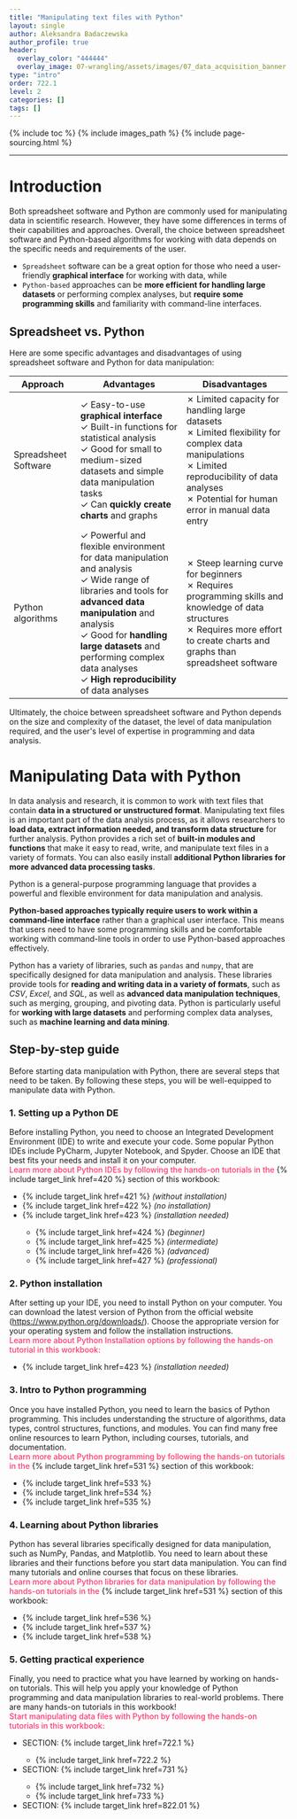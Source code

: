 ```yaml
---
title: "Manipulating text files with Python"
layout: single
author: Aleksandra Badaczewska
author_profile: true
header:
  overlay_color: "444444"
  overlay_image: 07-wrangling/assets/images/07_data_acquisition_banner.png
type: "intro"
order: 722.1
level: 2
categories: []
tags: []
---
```


{% include toc %}
{% include images_path %}
{% include page-sourcing.html %}

---


# Introduction

Both spreadsheet software and Python are commonly used for manipulating data in scientific research. However, they have some differences in terms of their capabilities and approaches. Overall, the choice between spreadsheet software and Python-based algorithms for working with data depends on the specific needs and requirements of the user.
* `Spreadsheet` software can be a great option for those who need a user-friendly **graphical interface** for working with data, while
* `Python-based` approaches can be **more efficient for handling large datasets** or performing complex analyses, but **require some programming skills** and familiarity with command-line interfaces.

## Spreadsheet vs. Python

Here are some specific advantages and disadvantages of using spreadsheet software and Python for data manipulation:

| Approach | Advantages | Disadvantages |
|----------|------------|---------------|
| Spreadsheet Software | ✓ Easy-to-use **graphical interface** <br>✓ Built-in functions for statistical analysis <br>✓ Good for small to medium-sized datasets and simple data manipulation tasks <br>✓ Can **quickly create charts** and graphs | ✗ Limited capacity for handling large datasets <br>✗ Limited flexibility for complex data manipulations <br>✗ Limited reproducibility of data analyses <br>✗ Potential for human error in manual data entry |
| Python algorithms | ✓ Powerful and flexible environment for data manipulation and analysis <br>✓ Wide range of libraries and tools for **advanced data manipulation** and analysis <br>✓ Good for **handling large datasets** and performing complex data analyses <br>✓ **High reproducibility** of data analyses | ✗ Steep learning curve for beginners <br>✗ Requires programming skills and knowledge of data structures <br>✗ Requires more effort to create charts and graphs than spreadsheet software |

<div class="protip" markdown="1">
Ultimately, the choice between spreadsheet software and Python depends on the size and complexity of the dataset, the level of data manipulation required, and the user's level of expertise in programming and data analysis.
</div>

# Manipulating Data with Python

In data analysis and research, it is common to work with text files that contain **data in a structured or unstructured format**. Manipulating text files is an important part of the data analysis process, as it allows researchers to **load data, extract information needed, and transform data structure** for further analysis. Python provides a rich set of **built-in modules and functions** that make it easy to read, write, and manipulate text files in a variety of formats. You can also easily install **additional Python libraries for more advanced data processing tasks**.

<div class="note" markdown="1">
Python is a general-purpose programming language that provides a powerful and flexible environment for data manipulation and analysis.
</div>

**Python-based approaches typically require users to work within a command-line interface** rather than a graphical user interface. This means that users need to have some programming skills and be comfortable working with command-line tools in order to use Python-based approaches effectively.

Python has a variety of libraries, such as `pandas` and `numpy`, that are specifically designed for data manipulation and analysis. These libraries provide tools for **reading and writing data in a variety of formats**, such as *CSV*, *Excel*, and *SQL*, as well as **advanced data manipulation techniques**, such as merging, grouping, and pivoting data. Python is particularly useful for **working with large datasets** and performing complex data analyses, such as **machine learning and data mining**.

## Step-by-step guide

Before starting data manipulation with Python, there are several steps that need to be taken. By following these steps, you will be well-equipped to manipulate data with Python.

### 1. Setting up a Python DE

Before installing Python, you need to choose an Integrated Development Environment (IDE) to write and execute your code. Some popular Python IDEs include PyCharm, Jupyter Notebook, and Spyder. Choose an IDE that best fits your needs and install it on your computer. <br>
<span style="color: #ff3870;font-weight: 500;"> Learn more about Python IDEs by following the hands-on tutorials in the</span> {% include target_link href=420 %} section of this workbook:
<ul>
<li> {% include target_link href=421 %} <i>(without installation)</i> </li>
<li> {% include target_link href=422 %} <i>(no installation)</i> </li>
<li> {% include target_link href=423 %} <i>(installation needed)</i> </li><ul>
  <li> {% include target_link href=424 %} <i>(beginner)</i> </li>
  <li> {% include target_link href=425 %} <i>(intermediate)</i> </li>
  <li> {% include target_link href=426 %} <i>(advanced)</i> </li>
  <li> {% include target_link href=427 %} <i>(professional)</i> </li></ul>
</ul>

### 2. Python installation

After setting up your IDE, you need to install Python on your computer. You can download the latest version of Python from the official website (https://www.python.org/downloads/). Choose the appropriate version for your operating system and follow the installation instructions. <br>
<span style="color: #ff3870;font-weight: 500;"> Learn more about Python Installation options by following the hands-on tutorial in this workbook:</span>
* {% include target_link href=423 %} <i> (installation needed)</i>

### 3. Intro to Python programming

Once you have installed Python, you need to learn the basics of Python programming. This includes understanding the structure of algorithms, data types, control structures, functions, and modules. You can find many free online resources to learn Python, including courses, tutorials, and documentation. <br>
<span style="color: #ff3870;font-weight: 500;"> Learn more about Python programming by following the hands-on tutorials in the</span> {% include target_link href=531 %} section of this workbook:
* {% include target_link href=533 %}
* {% include target_link href=534 %}
* {% include target_link href=535 %}


### 4. Learning about Python libraries

Python has several libraries specifically designed for data manipulation, such as NumPy, Pandas, and Matplotlib. You need to learn about these libraries and their functions before you start data manipulation. You can find many tutorials and online courses that focus on these libraries. <br>
<span style="color: #ff3870; font-weight: 500;"> Learn more about Python libraries for data manipulation by following the hands-on tutorials in the</span> {% include target_link href=531 %} section of this workbook:
* {% include target_link href=536 %}
* {% include target_link href=537 %}
* {% include target_link href=538 %}


### 5. Getting practical experience

Finally, you need to practice what you have learned by working on hands-on tutorials. This will help you apply your knowledge of Python programming and data manipulation libraries to real-world problems. There are many hands-on tutorials in this workbook! <br>
<span style="color: #ff3870; font-weight: 500;"> Start manipulating data files with Python by following the hands-on tutorials in this workbook:</span>
<ul>
<li> SECTION: {% include target_link href=722.1 %} </li>
  <ul><li> {% include target_link href=722.2 %} </li></ul>
<li> SECTION: {% include target_link href=731 %} </li>
  <ul><li> {% include target_link href=732 %} </li>
  <li> {% include target_link href=733 %} </li></ul>
<li> SECTION: {% include target_link href=822.01 %} </li>
</ul>
